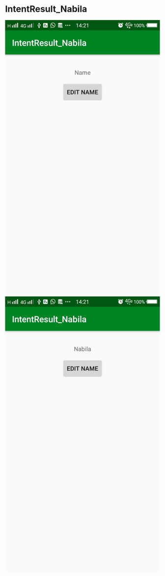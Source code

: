 # IntentResult_Nabila

![alt text](https://github.com/NabilaRahmadanti/IntentResult_Nabila/blob/master/6.jpg)
![alt text](https://github.com/NabilaRahmadanti/IntentResult_Nabila/blob/master/7.jpg)
